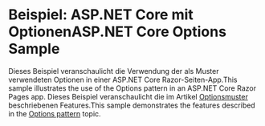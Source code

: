 # <a name="aspnet-core-options-sample"></a><span data-ttu-id="d0005-101">Beispiel: ASP.NET Core mit Optionen</span><span class="sxs-lookup"><span data-stu-id="d0005-101">ASP.NET Core Options Sample</span></span>

<span data-ttu-id="d0005-102">Dieses Beispiel veranschaulicht die Verwendung der als Muster verwendeten Optionen in einer ASP.NET Core Razor-Seiten-App.</span><span class="sxs-lookup"><span data-stu-id="d0005-102">This sample illustrates the use of the Options pattern in an ASP.NET Core Razor Pages app.</span></span> <span data-ttu-id="d0005-103">Dieses Beispiel veranschaulicht die im Artikel [Optionsmuster](https://docs.microsoft.com/aspnet/core/fundamentals/configuration/options) beschriebenen Features.</span><span class="sxs-lookup"><span data-stu-id="d0005-103">This sample demonstrates the features described in the [Options pattern](https://docs.microsoft.com/aspnet/core/fundamentals/configuration/options) topic.</span></span>
